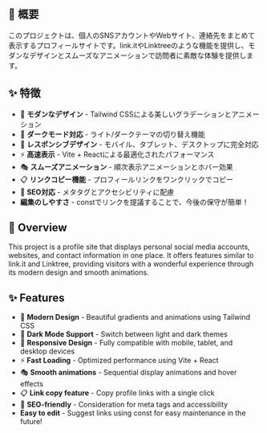 ## 📖 概要

このプロジェクトは、個人のSNSアカウントやWebサイト、連絡先をまとめて表示するプロフィールサイトです。link.itやLinktreeのような機能を提供し、モダンなデザインとスムーズなアニメーションで訪問者に素敵な体験を提供します。

## ✨ 特徴

- 🎨 **モダンなデザイン** - Tailwind CSSによる美しいグラデーションとアニメーション
- 🌙 **ダークモード対応** - ライト/ダークテーマの切り替え機能
- 📱 **レスポンシブデザイン** - モバイル、タブレット、デスクトップに完全対応
- ⚡ **高速表示** - Vite + Reactによる最適化されたパフォーマンス
- 🎭 **スムーズアニメーション** - 順次表示アニメーションとホバー効果
- 📋 **リンクコピー機能** - プロフィールリンクをワンクリックでコピー
- 🎯 **SEO対応** - メタタグとアクセシビリティに配慮
- **編集のしやすさ** - constでリンクを提議することで、今後の保守が簡単！

## 📖 Overview

This project is a profile site that displays personal social media accounts, websites, and contact information in one place. It offers features similar to link.it and Linktree, providing visitors with a wonderful experience through its modern design and smooth animations.

## ✨ Features

- 🎨 **Modern Design** - Beautiful gradients and animations using Tailwind CSS
- 🌙 **Dark Mode Support** - Switch between light and dark themes
- 📱 **Responsive Design** - Fully compatible with mobile, tablet, and desktop devices
- ⚡ **Fast Loading** - Optimized performance using Vite + React
- 🎭 **Smooth animations** - Sequential display animations and hover effects
- 📋 **Link copy feature** - Copy profile links with a single click
- 🎯 **SEO-friendly** - Consideration for meta tags and accessibility
- **Easy to edit** - Suggest links using const for easy maintenance in the future!
